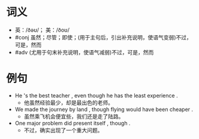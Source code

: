# 词义
- 英：/ðəʊ/； 美：/ðoʊ/
- #conj 虽然；尽管；即使；(用于主句后，引出补充说明，使语气变弱)不过，可是，然而
- #adv (尤用于句末补充说明，使语气减弱)不过，可是，然而
# 例句
- He 's the best teacher , even though he has the least experience .
	- 他虽然经验最少，却是最出色的老师。
- We made the journey by land , though flying would have been cheaper .
	- 虽然乘飞机会便宜些，我们还是走了陆路。
- One major problem did present itself , though .
	- 不过，确实出现了一个重大问题。
